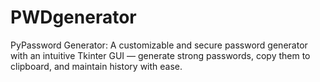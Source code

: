 # PWDgenerator
 PyPassword Generator: A customizable and secure password generator with an intuitive Tkinter GUI — generate strong passwords, copy them to clipboard, and maintain history with ease.
